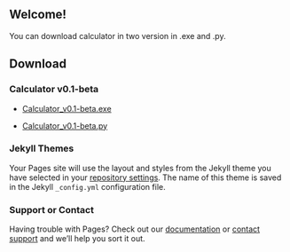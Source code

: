 ## Welcome!

You can download calculator in two version in .exe and .py.

## Download

### Calculator v0.1-beta

- [Calculator_v0.1-beta.exe](https://github.com/CoderPY4/calculator/releases/download/v0.1-beta/Calculator_v0.1-beta.exe)

- [Calculator_v0.1-beta.py](https://github.com/CoderPY4/calculator/releases/download/v0.1-beta/calculator.py)

### Jekyll Themes

Your Pages site will use the layout and styles from the Jekyll theme you have selected in your [repository settings](https://github.com/CoderPY4/coderpy4.github.io/settings). The name of this theme is saved in the Jekyll `_config.yml` configuration file.

### Support or Contact

Having trouble with Pages? Check out our [documentation](https://docs.github.com/categories/github-pages-basics/) or [contact support](https://github.com/contact) and we’ll help you sort it out.

